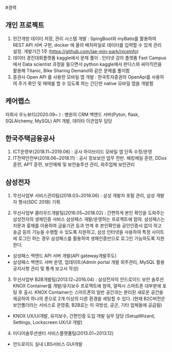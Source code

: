 #경력

## 개인 프로젝트
 1. 민간개방 데이터 저장, 관리 시스템 개발 : SpingBoot와 myBatis를 활용하여 REST API 서버 구현, docker 에 올려 배치파일로 데이터를 입력할 수 있게 관리 설정. 개발기간 1주 (https://github.com/jae-min-park/niceinfo)
 2. 데이터 경진대회플랫폼 kaggle에서 문제 풀이 : 인터넷 강의 플랫폼 Fast Campus에서 Data scientist 과정을 들으면서 python kaggle에서 판다스와 싸이킥런을 활용해 Titanic, Bike Sharing Demand와 같은 문제를 풀이함 
 3. 증권사 Open API 를 사용한 모바일 앱 개발 :  한국투자증권의 OpenApi를 사용하여 주가 확인 및 매매를 할 수 있도록 하는 간단한 native 모바일 앱을 개발함

## 케어랩스
 자회사 우노뷰티(2020.09~ ) : 병원의 CRM 백엔드 서버(Pyton, flask, SQLAlchemy, MySQL) API 개발, 데이타 이관업무 담당 

## 한국주택금융공사
  1. ICT운영부(2018.11~2019.06) : 공사 하이브리드 모바일 앱 단독 수정/운영 
  2. IT전략안전부(2018.06~2018.11) : 공사 정보보안 업무 전반.  해킹메일 훈련, DDos 훈련, APT 훈련, 보안매체 및 보안솔루션 관리, 외주업체 보안관리

## 삼성전자
 1. 무선사업부 서비스관리팀(2018.03~2018.06) : 삼성 개발자 포탈 관리, 삼성 개발자 행사(SDC 2018) 기획

 2. 무선사업부 클라우드개발팀(2016.05~2018.02) : 간편하게 본인 확인을 도와주는 삼성전자의 생체인증 서비스 삼성패스 개발/운영하는 프로젝트에 참여. 삼성패스는 지문과 홍채를 이용하여 금융기관 등과 연계 후 본인확인을 공인인증서 없이 하고 송금 등의 기능을 수행할 수 있도록 지원하고, 삼성 인터넷을 사용하여 특정 사이트에 로그인 하는 경우 삼성패스를 활용하여 생체인증만으로 로그인 가능하도록 지원한다.
 - 삼성패스 백엔드 API 서버 개발(API gateway개발주도)
 - 삼성패스 백엔드 서버 운영, 업데이트(Admin portal 개발 외주관리, MySQL 활용 공지사항 관리 및 통계 보고서 작성)

 3. 무선사업부 B2B개발팀(2013.12~2016.04) : 삼성전자의 안드로이드 보안 솔루션 KNOX Container를 개발/유지보수 프로젝트에 참여, 갤럭시 스마트폰 대부분에 포팅 후 출시. KNOX Container는 스마트폰의 일반 공간과는 분리된 새로운 공간을 제공하여 하나의 폰으로 2개 이상의 다른 환경을 세팅할 수 있다. (현재 B2C버전은 보안폴더라는 서비스로 운영중, B2B로는 미 국방성, 공군, 기타 업체들에 공급됨)
 - KNOX UX/UI개발, 유지보수, 간편인증 도입 개발 실무 담당 (SetupWizard, Settings, Lockscreen UX/UI 개발)

 4. 미디어솔루션센터 서비스플랫폼팀(2013.01~2013.12)
 - 안드로이드 실내 LBS서비스 GUI개발
